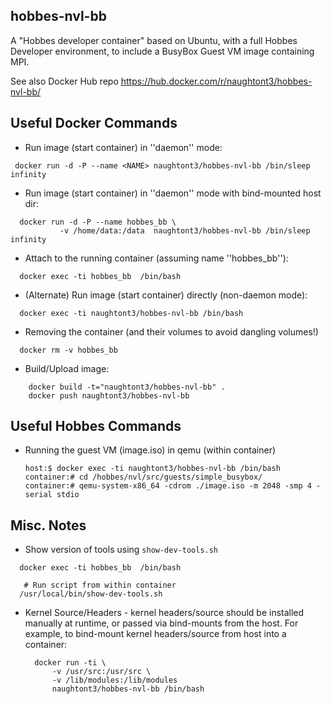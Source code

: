 hobbes-nvl-bb
---------------

A "Hobbes developer container" based on Ubuntu,
with a full Hobbes Developer environment, to include
a BusyBox Guest VM image containing MPI.

See also Docker Hub repo
https://hub.docker.com/r/naughtont3/hobbes-nvl-bb/


Useful Docker Commands
----------------------
- Run image (start container) in ''daemon'' mode:
```
 docker run -d -P --name <NAME> naughtont3/hobbes-nvl-bb /bin/sleep infinity
```

- Run image (start container) in ''daemon'' mode with bind-mounted host dir:
```
  docker run -d -P --name hobbes_bb \
           -v /home/data:/data  naughtont3/hobbes-nvl-bb /bin/sleep infinity
```

- Attach to the running container (assuming name ''hobbes_bb''):
```
  docker exec -ti hobbes_bb  /bin/bash
```

- (Alternate) Run image (start container) directly (non-daemon mode):
```
  docker exec -ti naughtont3/hobbes-nvl-bb /bin/bash
```

- Removing the container (and their volumes to avoid dangling volumes!)
```
  docker rm -v hobbes_bb
```

- Build/Upload image:
```
    docker build -t="naughtont3/hobbes-nvl-bb" .
    docker push naughtont3/hobbes-nvl-bb 
```

Useful Hobbes Commands
----------------------
- Running the guest VM (image.iso) in qemu (within container)
  ```
  host:$ docker exec -ti naughtont3/hobbes-nvl-bb /bin/bash
  container:# cd /hobbes/nvl/src/guests/simple_busybox/
  container:# qemu-system-x86_64 -cdrom ./image.iso -m 2048 -smp 4 -serial stdio
  ```

Misc. Notes
-----------
- Show version of tools using ```show-dev-tools.sh```
```
  docker exec -ti hobbes_bb  /bin/bash

   # Run script from within container
  /usr/local/bin/show-dev-tools.sh
```

- Kernel Source/Headers - kernel headers/source should be installed manually 
  at runtime, or passed via bind-mounts from the host.
  For example, to bind-mount kernel headers/source from host into a container:
  ```
    docker run -ti \
        -v /usr/src:/usr/src \
        -v /lib/modules:/lib/modules
        naughtont3/hobbes-nvl-bb /bin/bash
  ```

